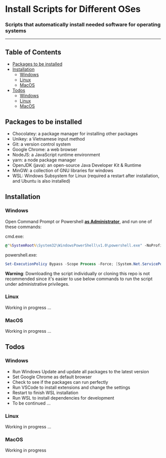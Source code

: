 # Install Scripts for Different OSes

### Scripts that automatically install needed software for operating systems

<hr />

## Table of Contents

-   [Packages to be installed](#packages)
-   [Installation](#installation)
    -   [Windows](#windows-install)
    -   [Linux](#linux-install)
    -   [MacOS](#macos-install)
-   [Todos](#todos)
    -   [Windows](#windows-todos)
    -   [Linux](#linux-todos)
    -   [MacOS](#macos-todos)

<a id="packages"></a>

## Packages to be installed

-   Chocolatey: a package manager for installing other packages
-   Unikey: a Vietnamese input method
-   Git: a version control system
-   Google Chrome: a web browser
-   NodeJS: a JavaScript runtime environment
-   yarn: a node package manager
-   OpenJDK (java): an open-source Java Developer Kit & Runtime
-   MinGW: a collection of GNU libraries for windows
-   WSL: Windows Subsystem for Linux (required a restart after installation, and Ubuntu is also installed)

## Installation

<a id="windows-install"></a>

### Windows

Open Command Prompt or Powershell **<ins>as Administrator</ins>**, and run one of these commands:

cmd.exe:

```bat
@"%SystemRoot%\System32\WindowsPowerShell\v1.0\powershell.exe" -NoProfile -InputFormat None -ExecutionPolicy Bypass -Command "[System.Net.ServicePointManager]::SecurityProtocol = 3072; iex ((New-Object System.Net.WebClient).DownloadString('https://raw.githubusercontent.com/dung204/installed-scripts/main/windows/install.ps1'))" && SET "PATH=%PATH%;%ALLUSERSPROFILE%\chocolatey\bin"
```

powershell.exe:

```ps1
Set-ExecutionPolicy Bypass -Scope Process -Force; [System.Net.ServicePointManager]::SecurityProtocol = [System.Net.ServicePointManager]::SecurityProtocol -bor 3072; iex ((New-Object System.Net.WebClient).DownloadString('https://raw.githubusercontent.com/dung204/installed-scripts/main/windows/install.ps1'))
```

**Warning**: Downloading the script individually or cloning this repo is not recommended since it's easier to use below commands to run the script under administrative privileges.

<a id="linux-install"></a>

### Linux

Working in progress ...

<a id="macos-install"></a>

### MacOS

Working in progress ...

## Todos

<a id="windows-todos"></a>

### Windows

-   Run Windows Update and update all packages to the latest version
-   Set Google Chrome as default browser
-   Check to see if the packages can run perfectly
-   Run VSCode to install extensions and change the settings
-   Restart to finish WSL installation
-   Run WSL to install dependencies for development
-   To be continued ...

<a id="linux-todos"></a>

### Linux

Working in progress ...

<a id="macos-todos"></a>

### MacOS

Working in progress

